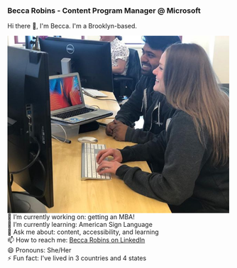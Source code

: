 ### Becca Robins - Content Program Manager @ Microsoft

Hi there 👋, I'm Becca. I'm a Brooklyn-based.

<img align="left" width="500" height="400" src="https://github.com/beccarobins/beccarobins/blob/main/becca_sumedh_instagram.png">
<!--
![Becca and her colleague, Sumedh, at DataCamp.](becca_sumedh_instagram.png)
-->

🔭 I’m currently working on: getting an MBA! <br>
🌱 I’m currently learning: American Sign Language <br>
💬 Ask me about: content, accessibility, and learning <br>
📫 How to reach me: [Becca Robins on LinkedIn](https://www.linkedin.com/in/beccarobins/) <br>
😄 Pronouns: She/Her <br>
⚡ Fun fact: I've lived in 3 countries and 4 states

<!--
**beccarobins/beccarobins** is a ✨ _special_ ✨ repository because its `README.md` (this file) appears on your GitHub profile.

Here are some ideas to get you started:

- 🔭 I’m currently working on ...
- 🌱 I’m currently learning: ...
- 👯 I’m looking to collaborate on: ...
- 🤔 I’m looking for help with: ...
- 💬 Ask me about: ...
- 📫 How to reach me: ...
- 😄 Pronouns: ...
- ⚡ Fun fact: 
-->
